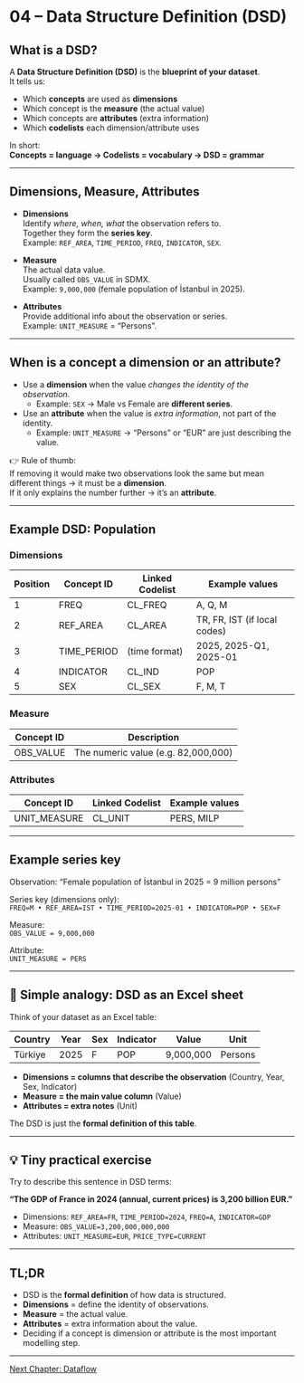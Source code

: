 # 04 – Data Structure Definition (DSD)

## What is a DSD?

A **Data Structure Definition (DSD)** is the **blueprint of your dataset**.  
It tells us:
- Which **concepts** are used as **dimensions**  
- Which concept is the **measure** (the actual value)  
- Which concepts are **attributes** (extra information)  
- Which **codelists** each dimension/attribute uses  

In short:  
**Concepts = language → Codelists = vocabulary → DSD = grammar**

---

## Dimensions, Measure, Attributes

- **Dimensions**  
  Identify *where, when, what* the observation refers to.  
  Together they form the **series key**.  
  Example: `REF_AREA`, `TIME_PERIOD`, `FREQ`, `INDICATOR`, `SEX`.

- **Measure**  
  The actual data value.  
  Usually called `OBS_VALUE` in SDMX.  
  Example: `9,000,000` (female population of İstanbul in 2025).

- **Attributes**  
  Provide additional info about the observation or series.  
  Example: `UNIT_MEASURE` = “Persons”.

---

## When is a concept a dimension or an attribute?

- Use a **dimension** when the value *changes the identity of the observation*.  
  - Example: `SEX` → Male vs Female are **different series**.  
- Use an **attribute** when the value is *extra information*, not part of the identity.  
  - Example: `UNIT_MEASURE` → “Persons” or “EUR” are just describing the value.  

👉 Rule of thumb:  
If removing it would make two observations look the same but mean different things → it must be a **dimension**.  
If it only explains the number further → it’s an **attribute**.

---

## Example DSD: Population

### Dimensions
| Position | Concept ID  | Linked Codelist | Example values                |
|----------|-------------|-----------------|--------------------------------|
| 1        | FREQ        | CL_FREQ         | A, Q, M                        |
| 2        | REF_AREA    | CL_AREA         | TR, FR, IST (if local codes)   |
| 3        | TIME_PERIOD | (time format)   | 2025, 2025-Q1, 2025-01         |
| 4        | INDICATOR   | CL_IND          | POP                            |
| 5        | SEX         | CL_SEX          | F, M, T                        |

### Measure
| Concept ID | Description                    |
|------------|--------------------------------|
| OBS_VALUE  | The numeric value (e.g. 82,000,000) |

### Attributes
| Concept ID    | Linked Codelist | Example values |
|---------------|-----------------|----------------|
| UNIT_MEASURE  | CL_UNIT         | PERS, MILP     |

---

## Example series key

Observation: “Female population of İstanbul in 2025 = 9 million persons”  

Series key (dimensions only):  
`FREQ=M • REF_AREA=IST • TIME_PERIOD=2025-01 • INDICATOR=POP • SEX=F`

Measure:  
`OBS_VALUE = 9,000,000`

Attribute:  
`UNIT_MEASURE = PERS`

---

## 🔎 Simple analogy: DSD as an Excel sheet

Think of your dataset as an Excel table:

| Country | Year | Sex | Indicator | Value | Unit |
|---------|------|-----|-----------|-------|------|
| Türkiye | 2025 | F   | POP       | 9,000,000 | Persons |

- **Dimensions = columns that describe the observation** (Country, Year, Sex, Indicator)  
- **Measure = the main value column** (Value)  
- **Attributes = extra notes** (Unit)  

The DSD is just the **formal definition of this table**.

---

## 💡 Tiny practical exercise

Try to describe this sentence in DSD terms:

**“The GDP of France in 2024 (annual, current prices) is 3,200 billion EUR.”**

- Dimensions: `REF_AREA=FR`, `TIME_PERIOD=2024`, `FREQ=A`, `INDICATOR=GDP`  
- Measure: `OBS_VALUE=3,200,000,000,000`  
- Attributes: `UNIT_MEASURE=EUR`, `PRICE_TYPE=CURRENT`

---

## TL;DR

- DSD is the **formal definition** of how data is structured.  
- **Dimensions** = define the identity of observations.  
- **Measure** = the actual value.  
- **Attributes** = extra information about the value.  
- Deciding if a concept is dimension or attribute is the most important modelling step.  

---  
[Next Chapter: Dataflow](https://github.com/kurtaranexpress/sdmx/blob/main/guides/en/05%20-%20Dataflow.md)
